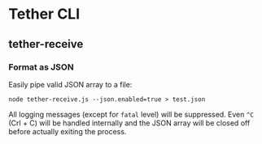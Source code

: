 # Tether CLI

## tether-receive

### Format as JSON

Easily pipe valid JSON array to a file:

```
node tether-receive.js --json.enabled=true > test.json
```

All logging messages (except for `fatal` level) will be suppressed. Even `^C` (Crl + C) will be handled internally and the JSON array will be closed off before actually exiting the process.
